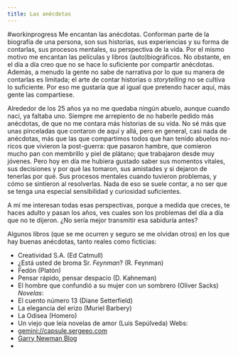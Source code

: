 ```yaml
---
title: Las anécdotas
---
```

#workinprogress 
Me encantan las anécdotas. Conforman parte de la biografía de una persona, son sus historias, sus experiencias y su forma de contarlas, sus procesos mentales, su perspectiva de la vida. Por el mismo motivo me encantan las películas y libros (auto)biográficos.
No obstante, en el día a día creo que no se hace lo suficiente por compartir anécdotas. Además, a menudo la gente no sabe de narrativa por lo que su manera de contarlas es limitada; el arte de contar historias o *storytelling* no se cultiva lo suficiente. Por eso me gustaría que al igual que pretendo hacer aquí, más gente las compartiese.

Alrededor de los 25 años ya no me quedaba ningún abuelo, aunque cuando nací, ya faltaba uno. Siempre me arrepiento de no haberle pedido más anécdotas, de que no me contara más historias de su vida. No sé más que unas pinceladas que contaron de aquí y allá, pero en general, casi nada de anécdotas, más que las que compartimos todos que han tenido abuelos no-ricos que vivieron la post-guerra: que pasaron hambre, que comieron mucho pan con membrillo y piel de plátano; que trabajaron desde muy jóvenes. Pero hoy en día me hubiera gustado saber sus momentos vitales, sus decisiones y por qué las tomaron, sus amistades y si dejaron de tenerlas por qué. Sus procesos mentales cuando tuvieron problemas, y cómo se sintieron al resolverlas. Nada de eso se suele contar, a no ser que se tenga una especial sensibilidad y curiosidad suficientes.

A mí me interesan todas esas perspectivas, porque a medida que creces, te haces adulto y pasan los años, ves cuales son los problemas del día a día que no te dijeron. ¿No sería mejor transmitir esa sabiduría antes?


Algunos libros (que se me ocurren y seguro se me olvidan otros) en los que hay buenas anécdotas, tanto reales como ficticias:

- Creatividad S.A. (Ed Catmull)
- ¿Está usted de broma Sr. _Feynman_? (R. Feynman)
- Fedón (Platón)
- Pensar rápido, pensar despacio (D. Kahneman)
- El hombre que confundió a su mujer con un sombrero (Oliver Sacks)
*Novelas*: 
- El cuento número 13 (Diane Setterfield)
- La elegancia del erizo (Muriel Barbery)
- La Odisea (Homero)
- Un viejo que leía novelas de amor (Luis Sepúlveda)
Webs:
- [gemini://capsule.sergeeo.com](gemini://capsule.sergeeo.com)
- [Garry Newman Blog](garry.net)
- 
